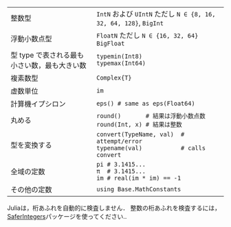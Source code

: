 |                                    |                                                                    |
| ---------------------------------- | ------------------------------------------------------------------ |
| 整数型         | `IntN` および `UIntN` ただし `N ∈ {8, 16, 32, 64, 128}`, `BigInt`      |
| 浮動小数点型     | `FloatN` ただし `N ∈ {16, 32, 64}`<br>`BigFloat`                     |
| 型 type で表される最も小さい数，最も大きい数 | `typemin(Int8)`<br>`typemax(Int64)`                                |
| 複素数型                | `Complex{T}`                                                       |
| 虚数単位              | `im`                                                               |
| 計算機イプシロン      | `eps() # same as eps(Float64)`                                     |
| 丸める                    | `round()       # 結果は浮動小数点数`<br>`round(Int, x) # 結果は整数`      |
| 型を変換する                | `convert(TypeName, val)  # attempt/error`<br>`typename(val)           # calls convert` |
| 全域の定数                | `pi # 3.1415...`<br>`π  # 3.1415...`<br>`im # real(im * im) == -1` |
| その他の定数        | `using Base.MathConstants`                                     |

Juliaは，桁あふれを自動的に検査しません．
整数の桁あふれを検査するには，[SaferIntegers](https://github.com/JeffreySarnoff/SaferIntegers.jl)パッケージを使ってください‥
